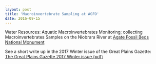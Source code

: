 ```yaml
---
layout: post
title: 'Macroinvertebrate Sampling at AGFO'
date: 2016-09-15
---
```


Water Resources: Aquatic Macroinvertebrates Monitoring; collecting Macroinvertebrates Samples on the Niobrara River at
[Agate Fossil Beds National Monument](https://www.nps.gov/agfo/index.htm)

See a short write up in the 2017 Winter issue of the Great Plains Gazette:
[The Great Plains Gazette 2017 Winter issue (pdf)](https://irma.nps.gov/DataStore/DownloadFile/564984)
